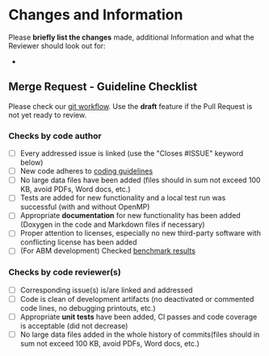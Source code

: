 # Changes and Information

Please **briefly list the changes** made, additional Information and what the Reviewer should look out for:

-

## Merge Request - Guideline Checklist

Please check our [git workflow](https://github.com/SciCompMod/memilio/wiki/git-workflow). Use the **draft** feature if the Pull Request is not yet ready to review.

### Checks by code author

- [ ] Every addressed issue is linked (use the "Closes #ISSUE" keyword below)
- [ ] New code adheres to [coding guidelines](https://github.com/SciCompMod/memilio/wiki/Coding-guidelines)
- [ ] No large data files have been added (files should in sum not exceed 100 KB, avoid PDFs, Word docs, etc.)
- [ ] Tests are added for new functionality and a local test run was successful (with and without OpenMP)
- [ ] Appropriate **documentation** for new functionality has been added (Doxygen in the code and Markdown files if necessary)
- [ ] Proper attention to licenses, especially no new third-party software with conflicting license has been added
- [ ] (For ABM development) Checked [benchmark results](https://github.com/SciCompMod/memilio/wiki/Agent-Based-Model-Development)

### Checks by code reviewer(s)

- [ ] Corresponding issue(s) is/are linked and addressed
- [ ] Code is clean of development artifacts (no deactivated or commented code lines, no debugging printouts, etc.)
- [ ] Appropriate **unit tests** have been added, CI passes and code coverage is acceptable (did not decrease)
- [ ] No large data files added in the whole history of commits(files should in sum not exceed 100 KB, avoid PDFs, Word docs, etc.)
